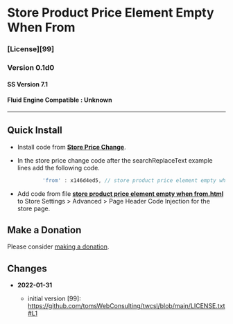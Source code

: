 # Store Product Price Element Empty When From

### [License][99]

### Version 0.1d0

#### SS Version 7.1

#### Fluid Engine Compatible : Unknown

---

## Quick Install

* Install code from
  **[Store Price Change](https://github.com/tomsWebConsulting/twcsl/tree/main/Store%20Price%20Change#store%20price%20change)**.
  
* In the store price change code after the searchReplaceText example lines add
  the following code.
  
  ```javascript
          'from' : x146d4ed5, // store product price element empty when from
  ```
  
* Add code from file
  **[store product price element empty when from.html](store%20product%20price%20element%20empty%20when%20from.html#L1)**
  to Store Settings > Advanced > Page Header Code Injection for the store page.

## Make a Donation

Please consider
[making a donation](https://github.com/tomsWebConsulting/twcsl#make-a-donation).

## Changes

<!-- * **2021-08-02**

  * fix minor documentation issues
  * bumped version to 0.1d1
  -->
* **2022-01-31**

  * initial version
[99]: https://github.com/tomsWebConsulting/twcsl/blob/main/LICENSE.txt#L1
